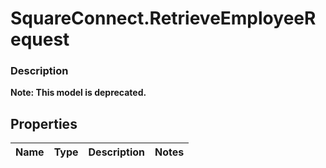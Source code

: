 # SquareConnect.RetrieveEmployeeRequest

### Description
**Note: This model is deprecated.**



## Properties
Name | Type | Description | Notes
------------ | ------------- | ------------- | -------------


